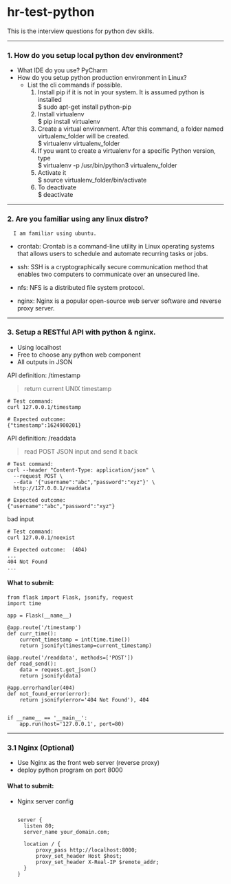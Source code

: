 # hr-test-python

This is the interview questions for python dev skills.

---
### 1. How do you setup local python dev environment?  
- What IDE do you use?
  PyCharm
- How do you setup python production environment in Linux?
  - List the cli commands if possible.
    1. Install pip if it is not in your system. It is assumed python is installed\
      $ sudo apt-get install python-pip
    2. Install virtualenv\
      $ pip install virtualenv
    3. Create a virtual environment. After this command, a folder named virtualenv_folder will be created.\
      $ virtualenv virtualenv_folder
    4. If you want to create a virtualenv for a specific Python version, type\
      $ virtualenv -p /usr/bin/python3 virtualenv_folder
    5. Activate it\
      $ source virtualenv_folder/bin/activate
    6. To deactivate\
      $ deactivate
    

---
### 2. Are you familiar using any linux distro?
      I am familiar using ubuntu.
- crontab: Crontab is a command-line utility in Linux operating systems that allows users to schedule and automate recurring tasks or jobs.
  
- ssh: SSH is a cryptographically secure communication method that enables two computers to communicate over an unsecured line. 
  
- nfs:  NFS is a distributed file system protocol.
  
- nginx: Nginx is a popular open-source web server software and reverse proxy server.

  
---
### 3. Setup a RESTful API with python & nginx.
- Using localhost
- Free to choose any python web component
- All outputs in JSON

API definition: /timestamp
> return current UNIX timestamp
```
# Test command:
curl 127.0.0.1/timestamp

# Expected outcome:
{"timestamp":1624900201}
```

API definition: /readdata
> read POST JSON input and send it back
```
# Test command:
curl --header "Content-Type: application/json" \
  --request POST \
  --data '{"username":"abc","password":"xyz"}' \
  http://127.0.0.1/readdata

# Expected outcome:
{"username":"abc","password":"xyz"}
```

bad input
```
# Test command:
curl 127.0.0.1/noexist

# Expected outcome:  (404)
... 
404 Not Found 
...
```

#### What to submit:
```
from flask import Flask, jsonify, request
import time

app = Flask(__name__)

@app.route('/timestamp')
def curr_time():
    current_timestamp = int(time.time())
    return jsonify(timestamp=current_timestamp)

@app.route('/readdata', methods=['POST'])
def read_send():
    data = request.get_json()
    return jsonify(data)

@app.errorhandler(404)
def not_found_error(error):
    return jsonify(error='404 Not Found'), 404


if __name__ == '__main__':
    app.run(host='127.0.0.1', port=80)
```
---
### 3.1 Nginx (Optional)
- Use Nginx as the front web server (reverse proxy)
- deploy python program on port 8000

#### What to submit:
- Nginx server config
  ```
  
  server {
    listen 80;
    server_name your_domain.com;

    location / {
        proxy_pass http://localhost:8000;
        proxy_set_header Host $host;
        proxy_set_header X-Real-IP $remote_addr;
    }
  }
  
```
